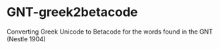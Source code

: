 # GNT-greek2betacode
Converting Greek Unicode to Betacode for the words found in the GNT (Nestle 1904)
